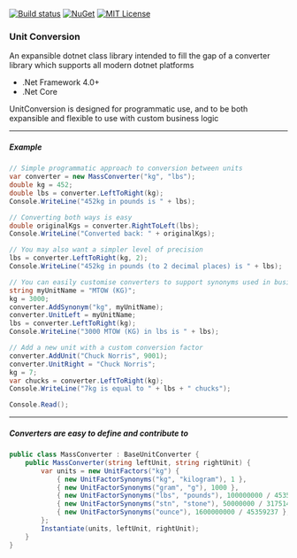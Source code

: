 ﻿[![Build status](https://ci.appveyor.com/api/projects/status/9oix5m8lgqybda72/branch/master?svg=true)](https://ci.appveyor.com/project/Stratajet/unit-conversion/branch/master)
[![NuGet](https://img.shields.io/nuget/v/UnitConversion.svg?maxAge=2592000)](https://www.nuget.org/packages/UnitConversion)
[![MIT License](https://img.shields.io/github/license/Stratajet/UnitConversion.svg)](https://raw.githubusercontent.com/Stratajet/UnitConversion/master/LICENSE)

### Unit Conversion

An expansible dotnet class library intended to fill the gap of a converter library which supports all modern dotnet platforms
* .Net Framework 4.0+
* .Net Core

UnitConversion is designed for programmatic use, and to be both expansible and flexible to use with custom business logic

***
##### Example

```C#
// Simple programmatic approach to conversion between units
var converter = new MassConverter("kg", "lbs");
double kg = 452;
double lbs = converter.LeftToRight(kg);
Console.WriteLine("452kg in pounds is " + lbs);

// Converting both ways is easy
double originalKgs = converter.RightToLeft(lbs);
Console.WriteLine("Converted back: " + originalKgs);

// You may also want a simpler level of precision
lbs = converter.LeftToRight(kg, 2);
Console.WriteLine("452kg in pounds (to 2 decimal places) is " + lbs);

// You can easily customise converters to support synonyms used in business logic, such as those stored on a database
string myUnitName = "MTOW (KG)";
kg = 3000;
converter.AddSynonym("kg", myUnitName);
converter.UnitLeft = myUnitName;
lbs = converter.LeftToRight(kg);
Console.WriteLine("3000 MTOW (KG) in lbs is " + lbs);

// Add a new unit with a custom conversion factor
converter.AddUnit("Chuck Norris", 9001);
converter.UnitRight = "Chuck Norris";
kg = 7;
var chucks = converter.LeftToRight(kg);
Console.WriteLine("7kg is equal to " + lbs + " chucks");

Console.Read();
```

****
##### Converters are easy to define and contribute to
```C#
public class MassConverter : BaseUnitConverter {
    public MassConverter(string leftUnit, string rightUnit) {
        var units = new UnitFactors("kg") {
            { new UnitFactorSynonyms("kg", "kilogram"), 1 },
            { new UnitFactorSynonyms("gram", "g"), 1000 },
            { new UnitFactorSynonyms("lbs", "pounds"), 100000000 / 45359237 },
            { new UnitFactorSynonyms("stn", "stone"), 50000000 / 317514659 },
            { new UnitFactorSynonyms("ounce"), 1600000000 / 45359237 },
        };
        Instantiate(units, leftUnit, rightUnit);
    }
}
```